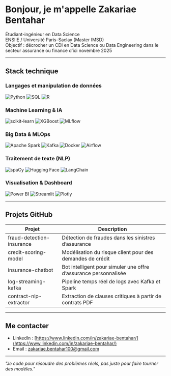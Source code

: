 # Bonjour, je m'appelle Zakariae Bentahar

Étudiant-ingénieur en Data Science  
ENSIIE / Université Paris-Saclay (Master IMSD)  
Objectif : décrocher un CDI en Data Science ou Data Engineering dans le secteur assurance ou finance d’ici novembre 2025

---

## Stack technique

### Langages et manipulation de données

![Python](https://img.shields.io/badge/Python-3776AB?style=flat&logo=python&logoColor=white)
![SQL](https://img.shields.io/badge/SQL-336791?style=flat&logo=postgresql&logoColor=white)
![R](https://img.shields.io/badge/R-276DC3?style=flat&logo=r&logoColor=white)

### Machine Learning & IA

![scikit-learn](https://img.shields.io/badge/Scikit--learn-F7931E?style=flat&logo=scikit-learn&logoColor=white)
![XGBoost](https://img.shields.io/badge/XGBoost-E37400?style=flat)
![MLflow](https://img.shields.io/badge/MLflow-0194E2?style=flat)

### Big Data & MLOps

![Apache Spark](https://img.shields.io/badge/Apache_Spark-E25A1C?style=flat&logo=apachespark&logoColor=white)
![Kafka](https://img.shields.io/badge/Kafka-231F20?style=flat&logo=apachekafka&logoColor=white)
![Docker](https://img.shields.io/badge/Docker-2496ED?style=flat&logo=docker&logoColor=white)
![Airflow](https://img.shields.io/badge/Airflow-017CEE?style=flat&logo=apacheairflow&logoColor=white)

### Traitement de texte (NLP)

![spaCy](https://img.shields.io/badge/spaCy-09A3D5?style=flat)
![Hugging Face](https://img.shields.io/badge/HuggingFace-FFD21F?style=flat)
![LangChain](https://img.shields.io/badge/LangChain-000000?style=flat)

### Visualisation & Dashboard

![Power BI](https://img.shields.io/badge/Power_BI-F2C811?style=flat&logo=powerbi&logoColor=black)
![Streamlit](https://img.shields.io/badge/Streamlit-FF4B4B?style=flat&logo=streamlit&logoColor=white)
![Plotly](https://img.shields.io/badge/Plotly-3F4F75?style=flat&logo=plotly&logoColor=white)

---

## Projets GitHub

| Projet | Description |
|--------|-------------|
| fraud-detection-insurance | Détection de fraudes dans les sinistres d’assurance |
| credit-scoring-model | Modélisation du risque client pour des demandes de crédit |
| insurance-chatbot | Bot intelligent pour simuler une offre d’assurance personnalisée |
| log-streaming-kafka | Pipeline temps réel de logs avec Kafka et Spark |
| contract-nlp-extractor | Extraction de clauses critiques à partir de contrats PDF |

---

## Me contacter

- LinkedIn : [https://www.linkedin.com/in/zakariae-bentahar/](https://www.linkedin.com/in/zakariae-bentahar/)
- Email : zakariae.bentahar100@gmail.com

---

_"Je code pour résoudre des problèmes réels, pas juste pour faire tourner des modèles."_
